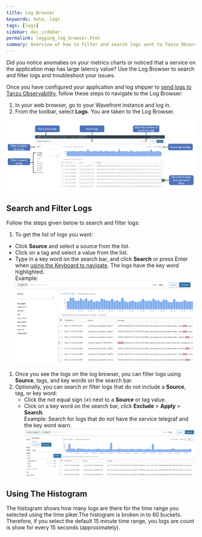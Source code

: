 ```yaml
---
title: Log Browser
keywords: data, logs
tags: [logs]
sidebar: doc_sidebar
permalink: logging_log_browser.html
summary: Overview of how to filter and search logs sent to Tanzu Observability by Wavefront.
---
```

Did you notice anomalies on your metrics charts or noticed that a service on the application map has large latency value? Use the Log Browser to search and filter logs and troubleshoot your issues.

Once you have configured your application and log shipper to [send logs to Tanzu Observability](#logging_send_logs.html), follow these steps to navigate to the Log Browser:

1. In your web browser, go to your Wavefront instance and log in.
1. From the toolbar, select **Logs**. You are taken to the Log Browser.

![An annotated screenshot of the log browser.](images/logging_log_browser_annotated_screen.png)



## Search and Filter Logs

Follow the steps given below to search and filter logs:

1. To get the list of logs you want:
  * Click **Source** and select a source from the list.
  * Click on a tag and select a value from the list.
  * Type in a key word on the search bar, and click **Search** or press Enter when [using the Keyboard to navigate](wavefront_keyboard_shortcuts.html#keyboard-shortcuts-and-their-usage). The logs have the key word highlighted.
    <br/>Example:
    ![Shoes the error key word on the search bad and the logs that contain the word error in them with error highlighted on the log messages](images/logging_search_key_word.png)
1. Once you see the logs on the log browser, you can filter logs using **Source**, tags, and key words on the search bar.
1. Optionally, you can search or filter logs that do not include a **Source**, tag, or key word:
    * Click the not equal sign (≠) next to a **Source** or tag value.
    * Click on a key word on the search bar, click **Exclude** > **Apply** > **Search**.
  <br/>Example: Search for logs that do not have the service telegraf and the key word warn.
    ![shows the example described in text](images/logging_not_include_search.png)
    
## Using The Histogram

The histogram shows how many logs are there for the time range you selected using the time piker.The histogram is broken in to 60 buckets. Therefore, if you select the default 15 minute time range, you logs are count is show for every 15 seconds (approximately).
